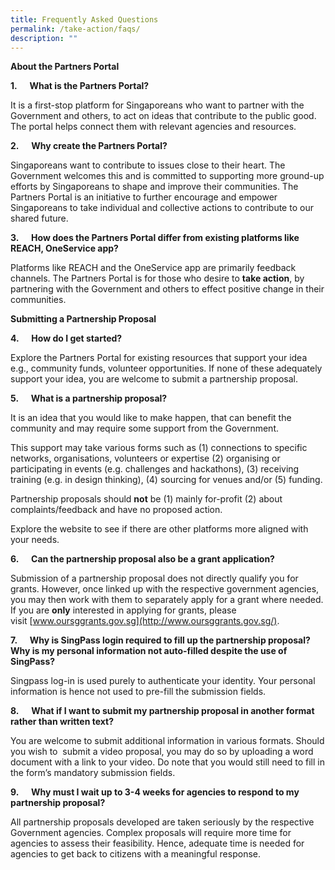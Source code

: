 ```yaml
---
title: Frequently Asked Questions
permalink: /take-action/faqs/
description: ""
---
```

<!-- /\* Style Definitions \*/ p.MsoNormal, li.MsoNormal, div.MsoNormal {mso-style-unhide:no; mso-style-qformat:yes; mso-style-parent:""; margin-top:0cm; margin-right:0cm; margin-bottom:8.0pt; margin-left:0cm; line-height:107%; mso-pagination:widow-orphan; font-size:11.0pt; font-family:"Calibri",sans-serif; mso-ascii-font-family:Calibri; mso-ascii-theme-font:minor-latin; mso-fareast-font-family:Calibri; mso-fareast-theme-font:minor-latin; mso-hansi-font-family:Calibri; mso-hansi-theme-font:minor-latin; mso-bidi-font-family:"Times New Roman"; mso-bidi-theme-font:minor-bidi; mso-ansi-language:EN-US; mso-fareast-language:EN-US;} a:link, span.MsoHyperlink {mso-style-priority:99; color:#0563C1; mso-themecolor:hyperlink; text-decoration:underline; text-underline:single;} a:visited, span.MsoHyperlinkFollowed {mso-style-noshow:yes; mso-style-priority:99; color:#954F72; mso-themecolor:followedhyperlink; text-decoration:underline; text-underline:single;} p.MsoListParagraph, li.MsoListParagraph, div.MsoListParagraph {mso-style-priority:34; mso-style-unhide:no; mso-style-qformat:yes; margin-top:0cm; margin-right:0cm; margin-bottom:8.0pt; margin-left:36.0pt; mso-add-space:auto; line-height:107%; mso-pagination:widow-orphan; font-size:11.0pt; font-family:"Calibri",sans-serif; mso-ascii-font-family:Calibri; mso-ascii-theme-font:minor-latin; mso-fareast-font-family:Calibri; mso-fareast-theme-font:minor-latin; mso-hansi-font-family:Calibri; mso-hansi-theme-font:minor-latin; mso-bidi-font-family:"Times New Roman"; mso-bidi-theme-font:minor-bidi; mso-ansi-language:EN-US; mso-fareast-language:EN-US;} p.MsoListParagraphCxSpFirst, li.MsoListParagraphCxSpFirst, div.MsoListParagraphCxSpFirst {mso-style-priority:34; mso-style-unhide:no; mso-style-qformat:yes; mso-style-type:export-only; margin-top:0cm; margin-right:0cm; margin-bottom:0cm; margin-left:36.0pt; mso-add-space:auto; line-height:107%; mso-pagination:widow-orphan; font-size:11.0pt; font-family:"Calibri",sans-serif; mso-ascii-font-family:Calibri; mso-ascii-theme-font:minor-latin; mso-fareast-font-family:Calibri; mso-fareast-theme-font:minor-latin; mso-hansi-font-family:Calibri; mso-hansi-theme-font:minor-latin; mso-bidi-font-family:"Times New Roman"; mso-bidi-theme-font:minor-bidi; mso-ansi-language:EN-US; mso-fareast-language:EN-US;} p.MsoListParagraphCxSpMiddle, li.MsoListParagraphCxSpMiddle, div.MsoListParagraphCxSpMiddle {mso-style-priority:34; mso-style-unhide:no; mso-style-qformat:yes; mso-style-type:export-only; margin-top:0cm; margin-right:0cm; margin-bottom:0cm; margin-left:36.0pt; mso-add-space:auto; line-height:107%; mso-pagination:widow-orphan; font-size:11.0pt; font-family:"Calibri",sans-serif; mso-ascii-font-family:Calibri; mso-ascii-theme-font:minor-latin; mso-fareast-font-family:Calibri; mso-fareast-theme-font:minor-latin; mso-hansi-font-family:Calibri; mso-hansi-theme-font:minor-latin; mso-bidi-font-family:"Times New Roman"; mso-bidi-theme-font:minor-bidi; mso-ansi-language:EN-US; mso-fareast-language:EN-US;} p.MsoListParagraphCxSpLast, li.MsoListParagraphCxSpLast, div.MsoListParagraphCxSpLast {mso-style-priority:34; mso-style-unhide:no; mso-style-qformat:yes; mso-style-type:export-only; margin-top:0cm; margin-right:0cm; margin-bottom:8.0pt; margin-left:36.0pt; mso-add-space:auto; line-height:107%; mso-pagination:widow-orphan; font-size:11.0pt; font-family:"Calibri",sans-serif; mso-ascii-font-family:Calibri; mso-ascii-theme-font:minor-latin; mso-fareast-font-family:Calibri; mso-fareast-theme-font:minor-latin; mso-hansi-font-family:Calibri; mso-hansi-theme-font:minor-latin; mso-bidi-font-family:"Times New Roman"; mso-bidi-theme-font:minor-bidi; mso-ansi-language:EN-US; mso-fareast-language:EN-US;} .MsoChpDefault {mso-style-type:export-only; mso-default-props:yes; font-size:11.0pt; mso-ansi-font-size:11.0pt; mso-bidi-font-size:11.0pt; font-family:"Calibri",sans-serif; mso-ascii-font-family:Calibri; mso-ascii-theme-font:minor-latin; mso-fareast-font-family:Calibri; mso-fareast-theme-font:minor-latin; mso-hansi-font-family:Calibri; mso-hansi-theme-font:minor-latin; mso-bidi-font-family:"Times New Roman"; mso-bidi-theme-font:minor-bidi; mso-font-kerning:0pt; mso-ligatures:none; mso-ansi-language:EN-US; mso-fareast-language:EN-US;} .MsoPapDefault {mso-style-type:export-only; margin-bottom:8.0pt; line-height:107%;} @page WordSection1 {size:612.0pt 792.0pt; margin:72.0pt 72.0pt 72.0pt 72.0pt; mso-header-margin:36.0pt; mso-footer-margin:36.0pt; mso-paper-source:0;} div.WordSection1 {page:WordSection1;} /\* List Definitions \*/ @list l0 {mso-list-id:894320029; mso-list-type:hybrid; mso-list-template-ids:1491911384 793573590 1208549401 1208549403 1208549391 1208549401 1208549403 1208549391 1208549401 1208549403;} @list l0:level1 {mso-level-tab-stop:none; mso-level-number-position:left; text-indent:-18.0pt; mso-ansi-font-weight:bold;} @list l0:level2 {mso-level-number-format:alpha-lower; mso-level-tab-stop:none; mso-level-number-position:left; text-indent:-18.0pt;} @list l0:level3 {mso-level-number-format:roman-lower; mso-level-tab-stop:none; mso-level-number-position:right; text-indent:-9.0pt;} @list l0:level4 {mso-level-tab-stop:none; mso-level-number-position:left; text-indent:-18.0pt;} @list l0:level5 {mso-level-number-format:alpha-lower; mso-level-tab-stop:none; mso-level-number-position:left; text-indent:-18.0pt;} @list l0:level6 {mso-level-number-format:roman-lower; mso-level-tab-stop:none; mso-level-number-position:right; text-indent:-9.0pt;} @list l0:level7 {mso-level-tab-stop:none; mso-level-number-position:left; text-indent:-18.0pt;} @list l0:level8 {mso-level-number-format:alpha-lower; mso-level-tab-stop:none; mso-level-number-position:left; text-indent:-18.0pt;} @list l0:level9 {mso-level-number-format:roman-lower; mso-level-tab-stop:none; mso-level-number-position:right; text-indent:-9.0pt;} -->

**About the Partners Portal**

**1.**&nbsp;&nbsp;&nbsp;&nbsp;&nbsp;**What is the Partners Portal?**

It is a first-stop platform for Singaporeans who want to partner with the Government and others, to act on ideas that contribute to the public good. The portal helps connect them with relevant agencies and resources.

**2.**&nbsp;&nbsp;&nbsp;&nbsp;&nbsp;**Why create the Partners Portal?**

Singaporeans want to contribute to issues close to their heart. The Government welcomes this and is committed to supporting more ground-up efforts by Singaporeans to shape and improve their communities. The Partners Portal is an initiative to further encourage and&nbsp;empower Singaporeans to take individual and collective actions to contribute to our shared future.

**3.**&nbsp;&nbsp;&nbsp;&nbsp;&nbsp;**How does the Partners Portal differ from existing platforms like REACH, OneService app?**

Platforms like REACH and the OneService app are primarily feedback channels. The Partners Portal is for those who desire to&nbsp;**take action**, by partnering with the Government and others to effect positive change in their communities.

**Submitting a Partnership Proposal**

**4.**&nbsp;&nbsp;&nbsp;&nbsp;&nbsp;**How do I get started?**

Explore the Partners Portal for existing resources that support your idea e.g., community funds, volunteer opportunities. If none of these adequately support your idea, you are welcome to submit a partnership proposal.&nbsp;&nbsp;

**5.**&nbsp;&nbsp;&nbsp;&nbsp;&nbsp;**What is a partnership proposal?**

It is an idea that you would like to make happen, that can benefit the community and may require some support from the Government.

This support may take various forms such as (1) connections to specific networks, organisations, volunteers or expertise (2) organising or participating in events (e.g. challenges and hackathons), (3) receiving training (e.g. in design thinking), (4) sourcing for venues and/or (5) funding.&nbsp;

Partnership proposals should&nbsp;**not**&nbsp;be (1) mainly for-profit (2) about complaints/feedback and have no proposed action.&nbsp;

Explore the website to see if there are other platforms more aligned with your needs.

**6.**&nbsp;&nbsp;&nbsp;&nbsp;&nbsp;**Can the partnership proposal also be a grant application?**

Submission of a partnership proposal does not directly qualify you for grants. However, once linked up with the respective government agencies, you may then work with them to separately apply for a grant where needed. If you are&nbsp;**only**&nbsp;interested in applying for grants, please visit&nbsp;[www.oursggrants.gov.sg](http://www.oursggrants.gov.sg/).

**7.**&nbsp;&nbsp;&nbsp;&nbsp;&nbsp;**Why is SingPass login required to fill up the partnership proposal? Why is my personal information not auto-filled despite the use of SingPass?**

Singpass log-in is used purely to authenticate your identity. Your personal information is hence not used to pre-fill the submission fields.

**8.**&nbsp;&nbsp;&nbsp;&nbsp;&nbsp;**What if I want to submit my partnership proposal in another format rather than written text?**

You are welcome to submit additional information in various formats. Should you wish to&nbsp;&nbsp;submit a video proposal, you may do so by uploading a word document with a link to your video. Do note that you would still need to fill in the form’s mandatory submission fields.

**9.**&nbsp;&nbsp;&nbsp;&nbsp;&nbsp;**Why must I wait up to 3-4 weeks for agencies to respond to my partnership proposal?**&nbsp;

All partnership proposals developed are taken seriously by the respective Government agencies. Complex proposals will require more time for agencies to assess their feasibility. Hence, adequate time is needed for agencies to get back to citizens with a meaningful response.